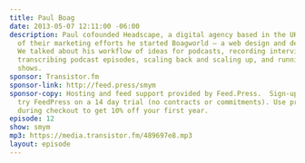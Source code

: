 ```yaml
---
title: Paul Boag
date: 2013-05-07 12:11:00 -06:00
description: Paul cofounded Headscape, a digital agency based in the UK, and as part
  of their marketing efforts he started Boagworld – a web design and development podcast.
  We talked about his workflow of ideas for podcasts, recording interviews at conferences,
  transcribing podcast episodes, scaling back and scaling up, and running seasonal
  shows.
sponsor: Transistor.fm
sponsor-link: http://feed.press/smym
sponsor-copy: Hosting and feed support provided by Feed.Press.  Sign-up today and
  try FeedPress on a 14 day trial (no contracts or commitments). Use promo code "smym"
  during checkout to get 10% off your first year.
episode: 12
show: smym
mp3: https://media.transistor.fm/489697e8.mp3
layout: episode
---
```


